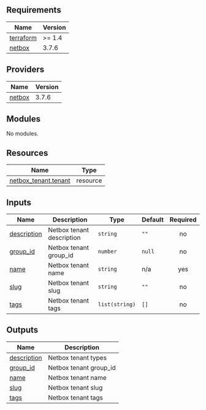 <!-- BEGIN_TF_DOCS -->
## Requirements

| Name | Version |
|------|---------|
| <a name="requirement_terraform"></a> [terraform](#requirement\_terraform) | >= 1.4 |
| <a name="requirement_netbox"></a> [netbox](#requirement\_netbox) | 3.7.6 |

## Providers

| Name | Version |
|------|---------|
| <a name="provider_netbox"></a> [netbox](#provider\_netbox) | 3.7.6 |

## Modules

No modules.

## Resources

| Name | Type |
|------|------|
| [netbox_tenant.tenant](https://registry.terraform.io/providers/e-breuninger/netbox/3.7.6/docs/resources/tenant) | resource |

## Inputs

| Name | Description | Type | Default | Required |
|------|-------------|------|---------|:--------:|
| <a name="input_description"></a> [description](#input\_description) | Netbox tenant description | `string` | `""` | no |
| <a name="input_group_id"></a> [group\_id](#input\_group\_id) | Netbox tenant group\_id | `number` | `null` | no |
| <a name="input_name"></a> [name](#input\_name) | Netbox tenant name | `string` | n/a | yes |
| <a name="input_slug"></a> [slug](#input\_slug) | Netbox tenant slug | `string` | `""` | no |
| <a name="input_tags"></a> [tags](#input\_tags) | Netbox tenant tags | `list(string)` | `[]` | no |

## Outputs

| Name | Description |
|------|-------------|
| <a name="output_description"></a> [description](#output\_description) | Netbox tenant types |
| <a name="output_group_id"></a> [group\_id](#output\_group\_id) | Netbox tenant group\_id |
| <a name="output_name"></a> [name](#output\_name) | Netbox tenant name |
| <a name="output_slug"></a> [slug](#output\_slug) | Netbox tenant slug |
| <a name="output_tags"></a> [tags](#output\_tags) | Netbox tenant tags |
<!-- END_TF_DOCS -->
